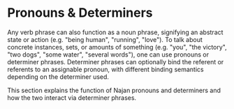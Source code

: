 # Pronouns & Determiners

Any verb phrase can also function as a noun phrase, signifying an abstract state
or action (e.g. "being human", "running", "love"). To talk about concrete
instances, sets, or amounts of something (e.g. "you", "the victory", "two dogs",
"some water", "several words"), one can use pronouns or determiner phrases.
Determiner phrases can optionally bind the referent or referents to an
assignable pronoun, with different binding semantics depending on the determiner
used.

This section explains the function of Najan pronouns and determiners and how the
two interact via determiner phrases.
